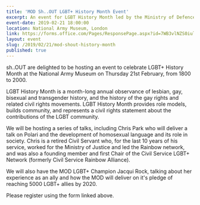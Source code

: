 ```yaml
---
title: 'MOD Sh..OUT LGBT+ History Month Event'
excerpt: An event for LGBT History Month led by the Ministry of Defence LGBT network.
event-date: 2019-02-21 18:00:00
location: National Army Museum, London 
link: https://forms.office.com/Pages/ResponsePage.aspx?id=7WB3vlNZS0iuldChbfoJ5SvTP6rtpK1Kut42zebGiWZUMzkyV1ZBQUZNRkIyTldOOEwzSzVaVzVGRy4u
layout: event
slug: /2019/02/21/mod-shout-history-month
published: true
---
```

sh..OUT are delighted to be hosting an event to celebrate LGBT+ History Month at the National Army Museum on Thursday 21st February, from 1800 to 2000.

LGBT History Month is a month-long annual observance of lesbian, gay, bisexual and transgender history, and the history of the gay rights and related civil rights movements. LGBT History Month provides role models, builds community, and represents a civil rights statement about the contributions of the LGBT community.

We will be hosting a series of talks, including Chris Park who will deliver a talk on Polari and the development of homosexual language and its role in society. Chris is a retired Civil Servant who, for the last 10 years of his service, worked for the Ministry of Justice and led the Rainbow network, and was also a founding member and first Chair of the Civil Service LGBT+ Network (formerly Civil Service Rainbow Alliance).

We will also have the MOD LGBT+ Champion Jacqui Rock, talking about her experience as an ally and how the MOD will deliver on it's pledge of reaching 5000 LGBT+ allies by 2020.

Please register using the form linked above.